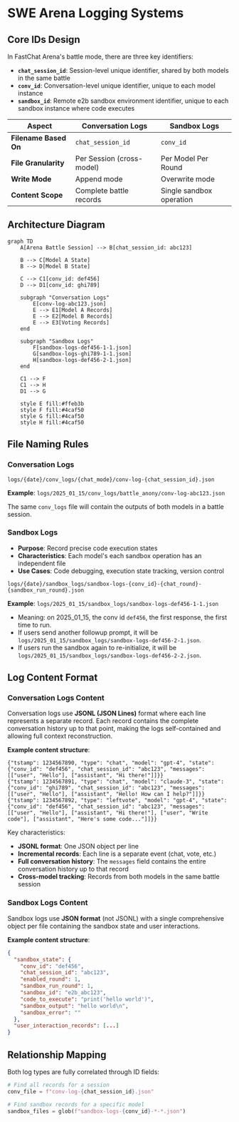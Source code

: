 # SWE Arena Logging Systems

## Core IDs Design

In FastChat Arena's battle mode, there are three key identifiers:

- **`chat_session_id`**: Session-level unique identifier, shared by both models in the same battle
- **`conv_id`**: Conversation-level unique identifier, unique to each model instance
- **`sandbox_id`**: Remote e2b sandbox environment identifier, unique to each sandbox instance where code executes

| Aspect | Conversation Logs | Sandbox Logs |
|--------|-------------------|--------------|
| **Filename Based On** | `chat_session_id` | `conv_id` |
| **File Granularity** | Per Session (cross-model) | Per Model Per Round |
| **Write Mode** | Append mode | Overwrite mode |
| **Content Scope** | Complete battle records | Single sandbox operation |

## Architecture Diagram

```mermaid
graph TD
    A[Arena Battle Session] --> B[chat_session_id: abc123]
    
    B --> C[Model A State]
    B --> D[Model B State]
    
    C --> C1[conv_id: def456]
    D --> D1[conv_id: ghi789]
    
    subgraph "Conversation Logs"
        E[conv-log-abc123.json]
        E --> E1[Model A Records]
        E --> E2[Model B Records]
        E --> E3[Voting Records]
    end
    
    subgraph "Sandbox Logs"
        F[sandbox-logs-def456-1-1.json]
        G[sandbox-logs-ghi789-1-1.json]
        H[sandbox-logs-def456-2-1.json]
    end
    
    C1 --> F
    C1 --> H
    D1 --> G
    
    style E fill:#ffeb3b
    style F fill:#4caf50
    style G fill:#4caf50
    style H fill:#4caf50
```

## File Naming Rules

### Conversation Logs
```
logs/{date}/conv_logs/{chat_mode}/conv-log-{chat_session_id}.json
```
**Example**: `logs/2025_01_15/conv_logs/battle_anony/conv-log-abc123.json`

The same `conv_logs` file will contain the outputs of both models in a battle session.

### Sandbox Logs

- **Purpose**: Record precise code execution states
- **Characteristics**: Each model's each sandbox operation has an independent file
- **Use Cases**: Code debugging, execution state tracking, version control

```
logs/{date}/sandbox_logs/sandbox-logs-{conv_id}-{chat_round}-{sandbox_run_round}.json
```
**Example**: `logs/2025_01_15/sandbox_logs/sandbox-logs-def456-1-1.json`
- Meaning: on 2025_01_15, the conv id `def456`, the first response, the first time to run.
- If users send another followup prompt, it will be `logs/2025_01_15/sandbox_logs/sandbox-logs-def456-2-1.json`.
- If users run the sandbox again to re-initialize, it will be `logs/2025_01_15/sandbox_logs/sandbox-logs-def456-2-2.json`.

## Log Content Format

### Conversation Logs Content
Conversation logs use **JSONL (JSON Lines)** format where each line represents a separate record. Each record contains the complete conversation history up to that point, making the logs self-contained and allowing full context reconstruction.

**Example content structure**:
```jsonl
{"tstamp": 1234567890, "type": "chat", "model": "gpt-4", "state": {"conv_id": "def456", "chat_session_id": "abc123", "messages": [["user", "Hello"], ["assistant", "Hi there!"]]}}
{"tstamp": 1234567891, "type": "chat", "model": "claude-3", "state": {"conv_id": "ghi789", "chat_session_id": "abc123", "messages": [["user", "Hello"], ["assistant", "Hello! How can I help?"]]}}
{"tstamp": 1234567892, "type": "leftvote", "model": "gpt-4", "state": {"conv_id": "def456", "chat_session_id": "abc123", "messages": [["user", "Hello"], ["assistant", "Hi there!"], ["user", "Write code"], ["assistant", "Here's some code..."]]}}
```

Key characteristics:
- **JSONL format**: One JSON object per line
- **Incremental records**: Each line is a separate event (chat, vote, etc.)
- **Full conversation history**: The `messages` field contains the entire conversation history up to that record
- **Cross-model tracking**: Records from both models in the same battle session

### Sandbox Logs Content
Sandbox logs use **JSON format** (not JSONL) with a single comprehensive object per file containing the sandbox state and user interactions.

**Example content structure**:
```json
{
  "sandbox_state": {
    "conv_id": "def456",
    "chat_session_id": "abc123", 
    "enabled_round": 1,
    "sandbox_run_round": 1,
    "sandbox_id": "e2b_abc123",
    "code_to_execute": "print('hello world')",
    "sandbox_output": "hello world\n",
    "sandbox_error": ""
  },
  "user_interaction_records": [...]
}
```

## Relationship Mapping

Both log types are fully correlated through ID fields:

```python
# Find all records for a session
conv_file = f"conv-log-{chat_session_id}.json"

# Find sandbox records for a specific model
sandbox_files = glob(f"sandbox-logs-{conv_id}-*-*.json")
```

